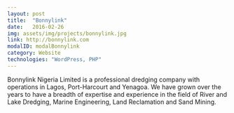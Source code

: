 ```yaml
---
layout: post
title:  "Bonnylink"
date:   2016-02-26
img: assets/img/projects/bonnylink.jpg
link: http://bonnylink.com
modalID: modalBonnylink
category: Website
technologies: "WordPress, PHP"
---
```

Bonnylink Nigeria Limited is a professional dredging company with operations in Lagos, Port-Harcourt and Yenagoa. We have grown over the years to have a breadth of expertise and experience in the field of River and Lake Dredging, Marine Engineering, Land Reclamation and Sand Mining.